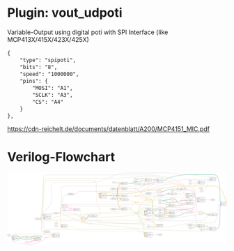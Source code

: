 # Plugin: vout_udpoti

Variable-Output using digital poti with SPI Interface (like MCP413X/415X/423X/425X)

```
{
    "type": "spipoti",
    "bits": "8",
    "speed": "1000000",
    "pins": {
        "MOSI": "A1",
        "SCLK": "A3",
        "CS": "A4"
    }
},
```

https://cdn-reichelt.de/documents/datenblatt/A200/MCP4151_MIC.pdf

# Verilog-Flowchart
![graphviz](./vout_spipoti.svg)


